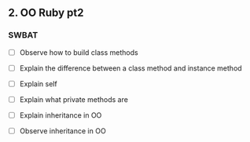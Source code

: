 ## 2. OO Ruby pt2
### SWBAT

- [ ] Observe how to build class methods
- [ ] Explain the difference between a class method and instance method
- [ ] Explain self
- [ ] Explain what private methods are
- [ ] Explain inheritance in OO
- [ ] Observe inheritance in OO


